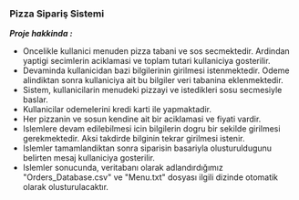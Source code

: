 ### Pizza Sipariş Sistemi

___Proje hakkinda :___
    
* Oncelikle kullanici menuden pizza tabani ve sos secmektedir. Ardindan 
yaptigi secimlerin aciklamasi ve toplam tutari kullaniciya gosterilir. 
* Devaminda kullanicidan bazi bilgilerinin girilmesi istenmektedir. Odeme 
alindiktan sonra kullaniciya ait bu bilgiler veri tabanina eklenmektedir. 
* Sistem, kullanicilarin menudeki pizzayi ve istedikleri sosu secmesiyle baslar.
* Kullanicilar odemelerini kredi karti ile yapmaktadir.
* Her pizzanin ve sosun kendine ait bir aciklamasi ve fiyati vardir. 
* Islemlere devam edilebilmesi icin bilgilerin dogru bir sekilde girilmesi 
gerekmektedir. Aksi takdirde bilginin tekrar girilmesi istenir.
* Islemler tamamlandiktan sonra siparisin basariyla olusturuldugunu belirten
mesaj kullaniciya gosterilir.
* Islemler sonucunda, veritabanı olarak adlandırdığımız "Orders_Database.csv" ve "Menu.txt" dosyası ilgili dizinde otomatik olarak olusturulacaktır.
